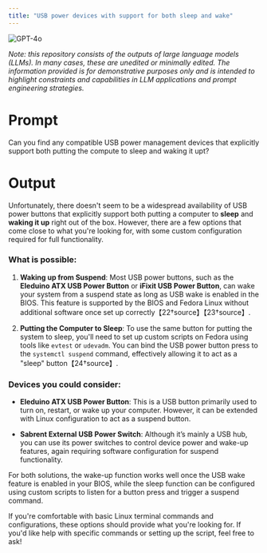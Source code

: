 ```yaml
---
title: "USB power devices with support for both sleep and wake"
---
```

![GPT-4o](https://img.shields.io/badge/GPT--4o-3333FF?style=for-the-badge&logo=openai&logoColor=white)



*Note: this repository consists of the outputs of large language models (LLMs). In many cases, these are unedited or minimally edited. The information provided is for demonstrative purposes only and is intended to highlight constraints and capabilities in LLM applications and prompt engineering strategies.*


# Prompt

Can you find any compatible USB power management devices that explicitly support both putting the compute to sleep and waking it upt?

# Output

Unfortunately, there doesn't seem to be a widespread availability of USB power buttons that explicitly support both putting a computer to **sleep** and **waking it up** right out of the box. However, there are a few options that come close to what you're looking for, with some custom configuration required for full functionality.

### What is possible:
1. **Waking up from Suspend**: Most USB power buttons, such as the **Eleduino ATX USB Power Button** or **iFixit USB Power Button**, can wake your system from a suspend state as long as USB wake is enabled in the BIOS. This feature is supported by the BIOS and Fedora Linux without additional software once set up correctly【22†source】【23†source】.

2. **Putting the Computer to Sleep**: To use the same button for putting the system to sleep, you'll need to set up custom scripts on Fedora using tools like `evtest` or `udevadm`. You can bind the USB power button press to the `systemctl suspend` command, effectively allowing it to act as a "sleep" button【24†source】.

### Devices you could consider:
- **Eleduino ATX USB Power Button**: This is a USB button primarily used to turn on, restart, or wake up your computer. However, it can be extended with Linux configuration to act as a suspend button.
  
- **Sabrent External USB Power Switch**: Although it’s mainly a USB hub, you can use its power switches to control device power and wake-up features, again requiring software configuration for suspend functionality.

For both solutions, the wake-up function works well once the USB wake feature is enabled in your BIOS, while the sleep function can be configured using custom scripts to listen for a button press and trigger a suspend command.

If you're comfortable with basic Linux terminal commands and configurations, these options should provide what you're looking for. If you'd like help with specific commands or setting up the script, feel free to ask!